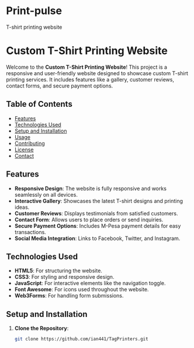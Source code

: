 # Print-pulse
T-shirt printing website
# Custom T-Shirt Printing Website

Welcome to the **Custom T-Shirt Printing Website**! This project is a responsive and user-friendly website designed to showcase custom T-shirt printing services. It includes features like a gallery, customer reviews, contact forms, and secure payment options.

## Table of Contents
- [Features](#features)
- [Technologies Used](#technologies-used)
- [Setup and Installation](#setup-and-installation)
- [Usage](#usage)
- [Contributing](#contributing)
- [License](#license)
- [Contact](#contact)

## Features
- **Responsive Design**: The website is fully responsive and works seamlessly on all devices.
- **Interactive Gallery**: Showcases the latest T-shirt designs and printing ideas.
- **Customer Reviews**: Displays testimonials from satisfied customers.
- **Contact Form**: Allows users to place orders or send inquiries.
- **Secure Payment Options**: Includes M-Pesa payment details for easy transactions.
- **Social Media Integration**: Links to Facebook, Twitter, and Instagram.

## Technologies Used
- **HTML5**: For structuring the website.
- **CSS3**: For styling and responsive design.
- **JavaScript**: For interactive elements like the navigation toggle.
- **Font Awesome**: For icons used throughout the website.
- **Web3Forms**: For handling form submissions.

## Setup and Installation
1. **Clone the Repository**:
   ```bash
   git clone https://github.com/ian441/TagPrinters.git
